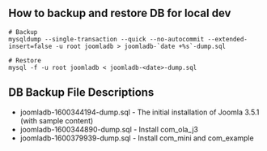 ## How to backup and restore DB for local dev

```
# Backup
mysqldump --single-transaction --quick --no-autocommit --extended-insert=false -u root joomladb > joomladb-`date +%s`-dump.sql

# Restore
mysql -f -u root joomladb < joomladb-<date>-dump.sql
```

## DB Backup File Descriptions

* joomladb-1600344194-dump.sql - The initial installation of Joomla 3.5.1 (with sample content)
* joomladb-1600344890-dump.sql - Install com_ola_j3
* joomladb-1600379939-dump.sql - Install com_mini and com_example

